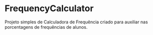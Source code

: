 # FrequencyCalculator
Projeto simples de Calculadora de Frequência criado para auxiliar nas porcentagens de frequências de alunos.  
